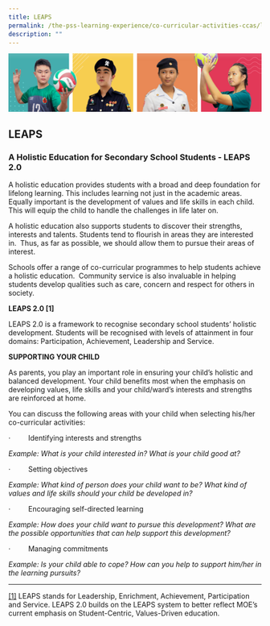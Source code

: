 ```yaml
---
title: LEAPS
permalink: /the-pss-learning-experience/co-curricular-activities-ccas/leaps/
description: ""
---
```


![](/images/Our%20School/subbanner.jpg)

## LEAPS

### A Holistic Education for Secondary School Students - LEAPS 2.0

 
A holistic education provides students with a broad and deep foundation for lifelong learning. This includes learning not just in the academic areas. Equally important is the development of values and life skills in each child. This will equip the child to handle the challenges in life later on. 

A holistic education also supports students to discover their strengths, interests and talents. Students tend to flourish in areas they are interested in.  Thus, as far as possible, we should allow them to pursue their areas of interest.  

Schools offer a range of co-curricular programmes to help students achieve a holistic education.  Community service is also invaluable in helping students develop qualities such as care, concern and respect for others in society.

**LEAPS 2.0 [1]**

LEAPS 2.0 is a framework to recognise secondary school students’ holistic development. Students will be recognised with levels of attainment in four domains: Participation, Achievement, Leadership and Service.

**SUPPORTING YOUR CHILD**

As parents, you play an important role in ensuring your child’s holistic and balanced development. Your child benefits most when the emphasis on developing values, life skills and your child/ward’s interests and strengths are reinforced at home.  
  

You can discuss the following areas with your child when selecting his/her co-curricular activities:

·         Identifying interests and strengths

_Example: What is your child interested in? What is your child good at?_

·         Setting objectives

_Example: What kind of person does your child want to be? What kind of values and life skills should your child be developed in?_

·         Encouraging self-directed learning

_Example: How does your child want to pursue this development? What are the possible opportunities that can help support this development?_

·         Managing commitments

_Example: Is your child able to cope? How can you help to support him/her in the learning pursuits?_

  

* * *

[\[1\]](file:///C:/Users/S8713634E/Downloads/LEAPS%202%200%20(PSS%20Public%20Version).docx#_ftnref1) LEAPS stands for Leadership, Enrichment, Achievement, Participation and Service. LEAPS 2.0 builds on the LEAPS system to better reflect MOE’s current emphasis on Student-Centric, Values-Driven education.